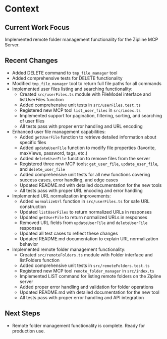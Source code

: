 # Context

## Current Work Focus

Implemented remote folder management functionality for the Zipline MCP Server.

## Recent Changes

- Added DELETE command to `tmp_file_manager` tool
- Added comprehensive tests for DELETE functionality
- Modified `tmp_file_manager` tool to return full file paths for all commands
- Implemented user files listing and searching functionality:
  - Created `src/userFiles.ts` module with FileModel interface and listUserFiles function
  - Added comprehensive unit tests in `src/userFiles.test.ts`
  - Registered new MCP tool `list_user_files` in `src/index.ts`
  - Implemented support for pagination, filtering, sorting, and searching of user files
  - All tests pass with proper error handling and URL encoding
- Enhanced user file management capabilities:
  - Added `getUserFile` function to retrieve detailed information about specific files
  - Added `updateUserFile` function to modify file properties (favorite, maxViews, password, tags, etc.)
  - Added `deleteUserFile` function to remove files from the server
  - Registered three new MCP tools: `get_user_file`, `update_user_file`, and `delete_user_file`
  - Added comprehensive unit tests for all new functions covering success cases, error handling, and edge cases
  - Updated README.md with detailed documentation for the new tools
  - All tests pass with proper URL encoding and error handling
- Implemented URL normalization improvements:
  - Added `normalizeUrl` function in `src/userFiles.ts` for safe URL construction
  - Updated `listUserFiles` to return normalized URLs in responses
  - Updated `getUserFile` to return normalized URLs in responses
  - Removed URL fields from `updateUserFile` and `deleteUserFile` responses
  - Updated all test cases to reflect these changes
  - Updated README.md documentation to explain URL normalization behavior
- Implemented remote folder management functionality:
  - Created `src/remoteFolders.ts` module with Folder interface and listFolders function
  - Added comprehensive unit tests in `src/remoteFolders.test.ts`
  - Registered new MCP tool `remote_folder_manager` in `src/index.ts`
  - Implemented LIST command for listing remote folders on the Zipline server
  - Added proper error handling and validation for folder operations
  - Updated README.md with detailed documentation for the new tool
  - All tests pass with proper error handling and API integration

## Next Steps

- Remote folder management functionality is complete. Ready for production use.
